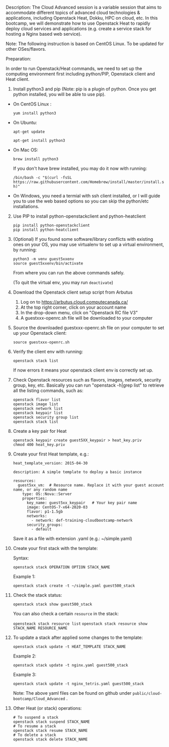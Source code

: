 Description: The Cloud Advanced session is a variable session that aims to accommodate different topics of advanced cloud technologies & applications, including Openstack Heat, Dokku, HPC on cloud, etc. In this bootcamp, we will demonstrate how to use Openstack Heat to rapidly deploy cloud services and applications (e.g. create a service stack for hosting a Nginx based web service).

Note: The following instruction is based on CentOS Linux. To be updated for other OSes/flavors.

Preparation:

In order to run Openstack/Heat commands, we need to set up the computing environment first including python/PIP, Openstack client and Heat client.

1. Install python3 and pip (Note: pip is a plugin of python. Once you get python installed, you will be able to use pip).

  - On CentOS Linux :

    `yum install python3`
    
  - On Ubuntu:
   
    `apt-get update`
    
    `apt-get install python3`
    
  - On Mac OS:
  
    `brew install python3`
    
    If you don't have brew installed, you may do it now with running:
    
    `/bin/bash -c "$(curl -fsSL https://raw.githubusercontent.com/Homebrew/install/master/install.sh)"`

  - On Windows, you need a termial with ssh client installed, or I will guide you to use the web based options so you can skip the python/etc installations.


2. Use PIP to install python-openstackclient and python-heatclient

    ```
    pip install python-openstackclient
    pip install python-heatclient
    ```

3. (Optional) If you found some software/library conflicts with existing ones on your OS, you may use virtualenv to set up a virtual environment, by running:

    ```
    python3 -m venv guest5xxenv 
    source guest5xxenv/bin/activate
    ```
   From where you can run the above commands safely. 

   (To quit the virtual env, you may run `deactivate`)
  
4.  Download the Openstack client setup script from Arbutus

    1. Log on to https://arbutus.cloud.computecanada.ca/
    2. At the top right corner, click on your account name
    3. In the drop-down menu, click on "Openstack RC file V3"
    4. A guestxxx-openrc.sh file will be downloaded to your computer
 
4. Source the downloaded guestxxx-openrc.sh file on your computer to set up your Openstack client:

    `source guestxxx-openrc.sh`
    
5. Verify the client env with running:

    `openstack stack list`
    
   If now errors it means your openstack client env is correctly set up. 
   
6. Check Openstack resources such as flavors, images, network, security group, key, etc.
   Basically you can run "openstack -h|grep list" to retrieve all the listing commands, such as:
   
   ```
   openstack flavor list
   openstack image list
   openstack network list
   openstack keypair list
   openstack security group list
   openstack stack list
   ```
   
7. Create a key pair for Heat
   ```
   openstack keypair create guest5XX_keypair > heat_key.priv
   chmod 400 heat_key.priv
   ```
   
8. Create your first Heat template, e.g.:
   ```
   heat_template_version: 2015-04-30

   description: A simple template to deploy a basic instance

   resources:
     guest5xx_vm:  # Resource name. Replace it with your guest account name, or any random name
       type: OS::Nova::Server
       properties:
         key_name: guest5xx_keypair   # Your key pair name 
         image: CentOS-7-x64-2020-03
         flavor: p1-1.5gb 
         networks:
           - network: def-training-cloudbootcamp-network 
         security_groups:
           - default
   ```
   Save it as a file with extension .yaml (e.g.: ~/simple.yaml)
   
 9. Create your first stack with the template:
 
    Syntax:
    
    `openstack stack OPERATION OPTION STACK_NAME`
    
    Example 1:
    
    `openstack stack create -t ~/simple.yaml guest500_stack`
     
10. Check the stack status:
    
    `openstack stack show guest500_stack`
    
    You can also check a certain `resource` in the stack:
    
    `opensteack stack resource list`
    `openstack stack resource show STACK_NAME RESOURCE_NAME`
    
11. To update a stack after applied some changes to the template:
  
    `openstack stack update -t HEAT_TEMPLATE STACK_NAME`
    
    Example 2:
    
    `openstack stack update -t nginx.yaml guest500_stack`
    
    Example 3:
    
    `openstack stack update -t nginx_tetris.yaml guest500_stack`
    
    Note: The above yaml files can be found on github under `public/cloud-bootcamp/Cloud_Advanced` .

    
12. Other Heat (or stack) operations:
  
    ```
    # To suspend a stack
    openstack stack suspend STACK_NAME
    # To resume a stack
    openstack stack resume STACK_NAME
    # To delete a stack
    openstack stack delete STACK_NAME
     
    ```















